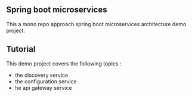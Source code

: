 ## Spring boot microservices
This a mono repo approach spring boot microservices architecture demo project.
## Tutorial 
This demo project covers the following topics :
* the discovery service
* the configuration service
* he api gateway service